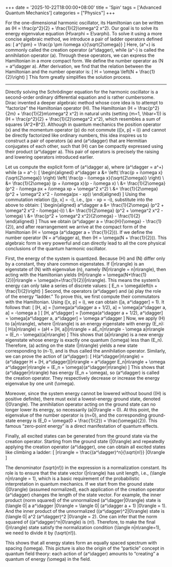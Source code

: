 +++
date = '2025-10-22T18:00:00+08:00'
title = 'Spin'
tags = ['Advanced Quantum Mechanics']
categories = ["Physics"]
+++

For the one-dimensional harmonic oscillator, its Hamiltonian can be written as \(H = \frac{p^2}{2} + \frac{1}{2}\omega^2 x^2\). Our goal is to solve its energy eigenvalue equation \(H\varphi = E\varphi\). To solve it using a more concise algebraic method, we introduce a pair of ladder operators defined as:
\[
a^{\pm} = \frac{p \pm i\omega x}{\sqrt{2\omega}}
\]
Here, \(a^+\) is commonly called the creation operator \(a^\dagger\), while \(a^-\) is called the annihilation operator \(a\). Through these operators, we can express the Hamiltonian in a more compact form. We define the number operator as \(N = a^\dagger a\). After derivation, we find that the relation between the Hamiltonian and the number operator is:
\[
H = \omega \left(N + \frac{1}{2}\right)
\]
This form greatly simplifies the solution process.

---

Directly solving the Schrödinger equation for the harmonic oscillator is a second-order ordinary differential equation and is rather cumbersome. Dirac invented a deeper algebraic method whose core idea is to attempt to “factorize” the Hamiltonian operator \(H\). The Hamiltonian \(H = \frac{p^2}{2m} + \frac{1}{2}m\omega^2 x^2\) in natural units (setting \(m=1, \hbar=1\)) is \(H = \frac{p^2}{2} + \frac{1}{2}\omega^2 x^2\), which resembles a sum of squares \(A^2+B^2\). Although in quantum mechanics the position operator \(x\) and the momentum operator \(p\) do not commute (\([x, p] = i\)) and cannot be directly factorized like ordinary numbers, this idea inspires us to construct a pair of operators \(a\) and \(a^\dagger\) that are Hermitian conjugates of each other, such that \(H\) can be compactly expressed using their product \(a^\dagger a\). This pair of operators is precisely the raising and lowering operators introduced earlier.

Let us compute the explicit form of \(a^\dagger a\), where \(a^\dagger = a^+\) while \(a = a^-\):
\[
\begin{aligned}
a^\dagger a &= \left( \frac{p + i\omega x}{\sqrt{2\omega}} \right) \left( \frac{p - i\omega x}{\sqrt{2\omega}} \right) \\
&= \frac{1}{2\omega} (p + i\omega x)(p - i\omega x) \\
&= \frac{1}{2\omega} (p^2 - i\omega px + i\omega xp + \omega^2 x^2) \\
&= \frac{1}{2\omega} (p^2 + \omega^2 x^2 - i\omega(px - xp))
\end{aligned}
\]
Using the commutation relation \([p, x] = -i\), i.e., \(px - xp = -i\), substitute into the above to obtain:
\[
\begin{aligned}
a^\dagger a &= \frac{1}{2\omega} (p^2 + \omega^2 x^2 - i\omega(-i)) \\
&= \frac{1}{2\omega} (p^2 + \omega^2 x^2 - \omega) \\
&= \frac{p^2 + \omega^2 x^2}{2\omega} - \frac{1}{2}
\end{aligned}
\]
Thus we obtain \(a^\dagger a = \frac{H}{\omega} - \frac{1}{2}\), and after rearrangement we arrive at the compact form of the Hamiltonian \(H = \omega (a^\dagger a + \frac{1}{2})\). If we define the number operator \(N = a^\dagger a\), then \(H = \omega(N + \frac{1}{2})\). This algebraic form is very powerful and can directly lead to all the core physical conclusions of the quantum harmonic oscillator.

First, the energy of the system is quantized. Because \(H\) and \(N\) differ only by a constant, they share common eigenstates. If \(|n\rangle\) is an eigenstate of \(N\) with eigenvalue \(n\), namely \(N|n\rangle = n|n\rangle\), then acting with the Hamiltonian yields \(H|n\rangle = \omega(N+\frac{1}{2})|n\rangle = \omega(n+\frac{1}{2})|n\rangle\). This means the system’s energy can only take a series of discrete values:
\[ E_n = \omega\left(n + \frac{1}{2}\right) \]
Second, the operators \(a^\dagger\) and \(a\) play the role of the energy “ladder.” To prove this, we first compute their commutators with the Hamiltonian. Using \([x, p] = i\), we can obtain \([a, a^\dagger] = 1\). It follows that:
\[ [H, a] = [\omega(a^\dagger a + 1/2), a] = \omega[a^\dagger a, a] = -\omega a \]
\[ [H, a^\dagger] = [\omega(a^\dagger a + 1/2), a^\dagger] = \omega[a^\dagger a, a^\dagger] = \omega a^\dagger \]
Now, we apply \(H\) to \(a|n\rangle\), where \(|n\rangle\) is an energy eigenstate with energy \(E_n\):
\[ H(a|n\rangle) = (aH + [H, a])|n\rangle = aE_n|n\rangle - \omega a|n\rangle = (E_n - \omega)(a|n\rangle) \]
This shows that \(a|n\rangle\) is a new energy eigenstate whose energy is exactly one quantum \(\omega\) less than \(E_n\). Therefore, \(a\) acting on the state \(|n\rangle\) yields a new state corresponding to \(n-1\), and is thus called the annihilation operator. Similarly, we can prove the action of \(a^\dagger\):
\[ H(a^\dagger|n\rangle) = (a^\dagger H + [H, a^\dagger])|n\rangle = a^\dagger E_n|n\rangle + \omega a^\dagger|n\rangle = (E_n + \omega)(a^\dagger|n\rangle) \]
This shows that \(a^\dagger|n\rangle\) has energy \(E_n + \omega\), so \(a^\dagger\) is called the creation operator. They respectively decrease or increase the energy eigenvalue by one unit \(\omega\).

Moreover, since the system energy cannot be lowered without bound (\(H\) is positive definite), there must exist a lowest-energy ground state, denoted \(|0\rangle\). The annihilation operator acting on the ground state can no longer lower its energy, so necessarily \(a|0\rangle = 0\). At this point, the eigenvalue of the number operator is \(n=0\), and the corresponding ground-state energy is \(E_0 = \omega(0 + \frac{1}{2}) = \frac{\omega}{2}\). This famous “zero-point energy” is a direct manifestation of quantum effects.

Finally, all excited states can be generated from the ground state via the creation operator. Starting from the ground state \(|0\rangle\) and repeatedly applying the creation operator \(a^\dagger\), one can obtain all excited states like climbing a ladder:
\[ |n\rangle = \frac{(a^\dagger)^n}{\sqrt{n!}} |0\rangle \]

The denominator \(\sqrt{n!}\) in the expression is a normalization constant. Its role is to ensure that the state vector \(|n\rangle\) has unit length, i.e., \(\langle n|n\rangle = 1\), which is a basic requirement of the probabilistic interpretation in quantum mechanics. If we start from the ground state \(|0\rangle\) (assumed normalized), each application of the creation operator \(a^\dagger\) changes the length of the state vector. For example, the inner product (norm squared) of the unnormalized \(a^\dagger|0\rangle\) state is \(\langle 0| a a^\dagger |0\rangle = \langle 0| (a^\dagger a + 1) |0\rangle = 1\). And the inner product of the unnormalized \((a^\dagger)^2|0\rangle\) state is \(\langle 0| a^2 (a^\dagger)^2 |0\rangle = 2\). One can infer that the norm squared of \((a^\dagger)^n|0\rangle\) is \(n!\). Therefore, to make the final \(|n\rangle\) state satisfy the normalization condition \(\langle n|n\rangle=1\), we need to divide it by \(\sqrt{n!}\).

This shows that all energy states form an equally spaced spectrum with spacing \(\omega\). This picture is also the origin of the “particle” concept in quantum field theory: each action of \(a^\dagger\) amounts to “creating” a quantum of energy \(\omega\) in the field.
